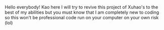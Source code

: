 Hello everybody! Kao here I will try to revive this project of Xuhao's to the best of my abilities but you must know that I am completely new to coding so this won't be professional code run on your computer on your own risk (lol) 
